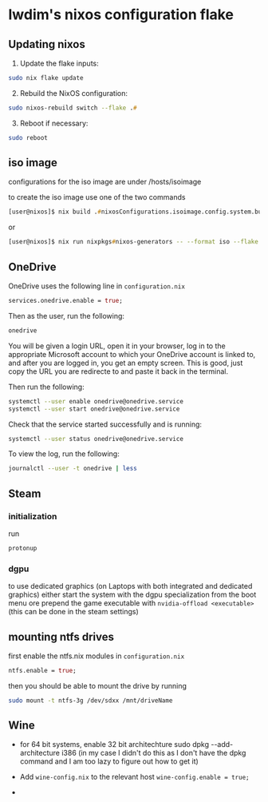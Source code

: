 # lwdim's nixos configuration flake

## Updating nixos
1. Update the flake inputs:
```zsh
sudo nix flake update
```
2. Rebuild the NixOS configuration:
```zsh
sudo nixos-rebuild switch --flake .#
```
3. Reboot if necessary:
```zsh
sudo reboot
```

## iso image

configurations for the iso image are under /hosts/isoimage

to create the iso image use one of the two commands

```zsh
[user@nixos]$ nix build .#nixosConfigurations.isoimage.config.system.build.isoImage
```
or
```zsh
[user@nixos]$ nix run nixpkgs#nixos-generators -- --format iso --flake /etc/nixos#isoimage -o result
```

## OneDrive

OneDrive uses the following line in `configuration.nix`
```nix
services.onedrive.enable = true;
```
Then as the user, run the following:
```zsh
onedrive
```
You will be given a login URL, open it in your browser, log in to the appropriate Microsoft account to which your OneDrive account is linked to, and after you are logged in, you get an empty screen. This is good, just copy the URL you are redirecte to and paste it back in the terminal.

Then run the following:
```zsh
systemctl --user enable onedrive@onedrive.service
systemctl --user start onedrive@onedrive.service
```
Check that the service started successfully and is running:
```zsh
systemctl --user status onedrive@onedrive.service
```
To view the log, run the following: 
```zsh
journalctl --user -t onedrive | less
```

## Steam

### initialization
run
```zsh
protonup
```

### dgpu
to use dedicated graphics (on Laptops with both integrated and dedicated graphics) either start the system with the dgpu specialization from the boot menu ore prepend the game executable with `nvidia-offload <executable>` (this can be done in the steam settings)

## mounting ntfs drives
first enable the ntfs.nix modules in `configuration.nix`
```nix
ntfs.enable = true;
```
then you should be able to mount the drive by running
```zsh
sudo mount -t ntfs-3g /dev/sdxx /mnt/driveName
```

## Wine
- for 64 bit systems, enable 32 bit architechture
    sudo dpkg --add-architecture i386
    (in my case I didn't do this as I don't have the dpkg command and I am too lazy to figure out how to get it)

- Add `wine-config.nix` to the relevant host
    `wine-config.enable = true;`
- 
